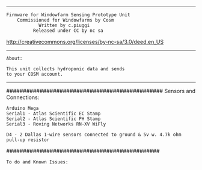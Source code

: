 ------------------------------------------------------

	Firmware for Windowfarm Sensing Prototype Unit 
		Commissioned for Windowfarms by Cosm
				Written by c.piuggi
			  Released under CC by nc sa
http://creativecommons.org/licenses/by-nc-sa/3.0/deed.en_US

------------------------------------------------------

	About:
	
	This unit collects hydroponic data and sends 
	to your COSM account.
	
------------------------------------------------------
	
  ###############################################
	Sensors and Connections:
	
	Arduino Mega
	Serial1 - Atlas Scientific EC Stamp
	Serial2 - Atlas Scientific PH Stamp
	Serial3 - Roving Networks RN-XV WiFly
	
	D4 - 2 Dallas 1-wire sensors connected to ground & 5v w. 4.7k ohm pull-up resistor
	
  ##############################################
  
  
  	To do and Known Issues:
  	
  	